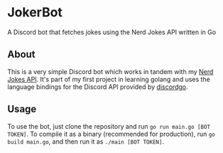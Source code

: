 # JokerBot
A Discord bot that fetches jokes using the Nerd Jokes API written in Go

## About
This is a very simple Discord bot which works in tandem with my [Nerd Jokes API](https://github.com/ADawesomeguy/nerd-jokes-api). It's part of my first project in learning golang and uses the language bindings for the Discord API provided by [discordgo](https://github.com/bwmarrin/discordgo).

## Usage
To use the bot, just clone the repository and run `go run main.go [BOT TOKEN]`. To compile it as a binary (recommended for production), run `go build main.go`, and then run it as `./main [BOT TOKEN]`.
